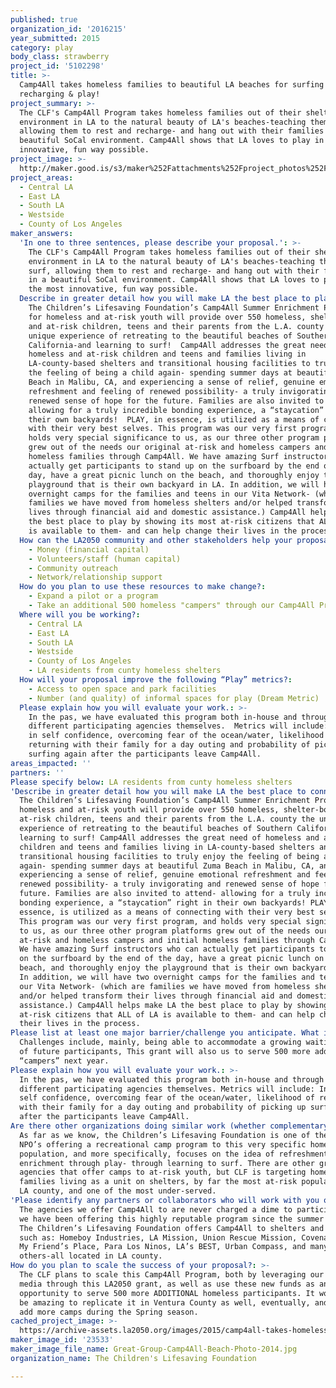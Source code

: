 ```yaml
---
published: true
organization_id: '2016215'
year_submitted: 2015
category: play
body_class: strawberry
project_id: '5102298'
title: >-
  Camp4All takes homeless families to beautiful LA beaches for surfing
  recharging & play!
project_summary: >-
  The CLF's Camp4All Program takes homeless families out of their shelter
  environment in LA to the natural beauty of LA's beaches-teaching them to surf,
  allowing them to rest and recharge- and hang out with their families in a
  beautiful SoCal environment. Camp4All shows that LA loves to play in the most
  innovative, fun way possible.
project_image: >-
  http://maker.good.is/s3/maker%252Fattachments%252Fproject_photos%252Fimages%252F23533%252Fdisplay%252FGreat-Group-Camp4All-Beach-Photo-2014.jpg=c570x385
project_areas:
  - Central LA
  - East LA
  - South LA
  - Westside
  - County of Los Angeles
maker_answers:
  'In one to three sentences, please describe your proposal.': >-
    The CLF's Camp4All Program takes homeless families out of their shelter
    environment in LA to the natural beauty of LA's beaches-teaching them to
    surf, allowing them to rest and recharge- and hang out with their families
    in a beautiful SoCal environment. Camp4All shows that LA loves to play in
    the most innovative, fun way possible.
  Describe in greater detail how you will make LA the best place to play.: >-
    The Children’s Lifesaving Foundation’s Camp4All Summer Enrichment Program
    for homeless and at-risk youth will provide over 550 homeless, shelter-bound
    and at-risk children, teens and their parents from the L.A. county the
    unique experience of retreating to the beautiful beaches of Southern
    California-and learning to surf!  Camp4All addresses the great need of
    homeless and at-risk children and teens and families living in
    LA-county-based shelters and transitional housing facilities to truly enjoy
    the feeling of being a child again- spending summer days at beautiful Zuma
    Beach in Malibu, CA, and experiencing a sense of relief, genuine emotional
    refreshment and feeling of renewed possibility- a truly invigorating and
    renewed sense of hope for the future. Families are also invited to attend-
    allowing for a truly incredible bonding experience, a “staycation” right in
    their own backyards!  PLAY, in essence, is utilized as a means of connecting
    with their very best selves. This program was our very first program, and
    holds very special significance to us, as our three other program platforms
    grew out of the needs our original at-risk and homeless campers and initial
    homeless families through Camp4All. We have amazing Surf instructors who can
    actually get participants to stand up on the surfboard by the end of the
    day, have a great picnic lunch on the beach, and thoroughly enjoy the
    playground that is their own backyard in LA. In addition, we will have two
    overnight camps for the families and teens in our Vita Network- (which are
    families we have moved from homeless shelters and/or helped transform their
    lives through financial aid and domestic assistance.) Camp4All helps make LA
    the best place to play by showing its most at-risk citizens that ALL of LA
    is available to them- and can help change their lives in the process. 
  How can the LA2050 community and other stakeholders help your proposal succeed?:
    - Money (financial capital)
    - Volunteers/staff (human capital)
    - Community outreach
    - Network/relationship support
  How do you plan to use these resources to make change?:
    - Expand a pilot or a program
    - Take an additional 500 homeless "campers" through our Camp4All Program
  Where will you be working?:
    - Central LA
    - East LA
    - South LA
    - Westside
    - County of Los Angeles
    - LA residents from cunty homeless shelters
  How will your proposal improve the following “Play” metrics?:
    - Access to open space and park facilities
    - Number (and quality) of informal spaces for play (Dream Metric)
  Please explain how you will evaluate your work.: >-
    In the pas, we have evaluated this program both in-house and through the
    different participating agencies themselves.  Metrics will include: Increase
    in self confidence, overcoming fear of the ocean/water, likelihood of
    returning with their family for a day outing and probability of picking up
    surfing again after the participants leave Camp4All. 
areas_impacted: ''
partners: ''
Please specify below: LA residents from cunty homeless shelters
'Describe in greater detail how you will make LA the best place to connect:': >-
  The Children’s Lifesaving Foundation’s Camp4All Summer Enrichment Program for
  homeless and at-risk youth will provide over 550 homeless, shelter-bound and
  at-risk children, teens and their parents from the L.A. county the unique
  experience of retreating to the beautiful beaches of Southern California-and
  learning to surf! Camp4All addresses the great need of homeless and at-risk
  children and teens and families living in LA-county-based shelters and
  transitional housing facilities to truly enjoy the feeling of being a child
  again- spending summer days at beautiful Zuma Beach in Malibu, CA, and
  experiencing a sense of relief, genuine emotional refreshment and feeling of
  renewed possibility- a truly invigorating and renewed sense of hope for the
  future. Families are also invited to attend- allowing for a truly incredible
  bonding experience, a “staycation” right in their own backyards! PLAY, in
  essence, is utilized as a means of connecting with their very best selves.
  This program was our very first program, and holds very special significance
  to us, as our three other program platforms grew out of the needs our original
  at-risk and homeless campers and initial homeless families through Camp4All.
  We have amazing Surf instructors who can actually get participants to stand up
  on the surfboard by the end of the day, have a great picnic lunch on the
  beach, and thoroughly enjoy the playground that is their own backyard in LA.
  In addition, we will have two overnight camps for the families and teens in
  our Vita Network- (which are families we have moved from homeless shelters
  and/or helped transform their lives through financial aid and domestic
  assistance.) Camp4All helps make LA the best place to play by showing its most
  at-risk citizens that ALL of LA is available to them- and can help change
  their lives in the process.
Please list at least one major barrier/challenge you anticipate. What is your strategy for overcoming these obstacles?: >-
  Challenges include, mainly, being able to accommodate a growing waiting list
  of future participants, This grant will also us to serve 500 more additional
  “campers” next year.
Please explain how you will evaluate your work.: >-
  In the pas, we have evaluated this program both in-house and through the
  different participating agencies themselves. Metrics will include: Increase in
  self confidence, overcoming fear of the ocean/water, likelihood of returning
  with their family for a day outing and probability of picking up surfing again
  after the participants leave Camp4All.
Are there other organizations doing similar work (whether complementary or competitive)? What is unique about your proposed approach?: >-
  As far as we know, the Children’s Lifesaving Foundation is one of the only
  NPO’s offering a recreational camp program to this very specific homeless
  population, and more specifically, focuses on the idea of refreshment and
  enrichment through play- through learning to surf. There are other great
  agencies that offer camps to at-risk youth, but CLF is targeting homeless
  families living as a unit on shelters, by far the most at-risk population in
  LA county, and one of the most under-served.
'Please identify any partners or collaborators who will work with you on this project. How much of the $100,000 grant award will each partner receive?': >-
  The agencies we offer Camp4All to are never charged a dime to participate, and
  we have been offering this highly reputable program since the summer of 1993.
  The Children’s Lifesaving Foundation offers Camp4All to shelters and agencies
  such as: Homeboy Industries, LA Mission, Union Rescue Mission, Covenant House,
  My Friend’s Place, Para Los Ninos, LA’s BEST, Urban Compass, and many
  others-all located in LA county.
How do you plan to scale the success of your proposal?: >-
  The CLF plans to scale this Camp4All Program, both by leveraging our social
  media through this LA2050 grant, as well as use these new funds as an
  opportunity to serve 500 more ADDITIONAL homeless participants. It would also
  be amazing to replicate it in Ventura County as well, eventually, and to also
  add more camps during the Spring season.
cached_project_image: >-
  https://archive-assets.la2050.org/images/2015/camp4all-takes-homeless-families-to-beautiful-la-beaches-for-surfing-recharging-play/maker.good.is/s3/maker%252Fattachments%252Fproject_photos%252Fimages%252F23533%252Fdisplay%252FGreat-Group-Camp4All-Beach-Photo-2014.jpg=c570x385.jpg
maker_image_id: '23533'
maker_image_file_name: Great-Group-Camp4All-Beach-Photo-2014.jpg
organization_name: The Children's Lifesaving Foundation

---
```

